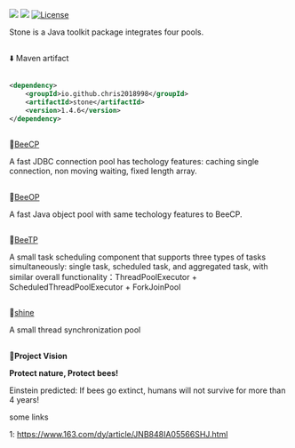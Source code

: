 ![](https://img.shields.io/badge/Java-8+-green.svg)
![](https://img.shields.io/maven-central/v/io.github.chris2018998/stone?logo=apache-maven)
[![License](https://img.shields.io/github/license/Chris2018998/stone?color=4D7A97&logo=apache)](https://github.com/Chris2018998/stone/blob/main/LICENSE)

Stone is a Java toolkit package integrates four pools.

## 
:arrow_down: Maven artifact
```xml

<dependency>
    <groupId>io.github.chris2018998</groupId>
    <artifactId>stone</artifactId>
    <version>1.4.6</version>
</dependency>
```
## 
🌸[BeeCP](doc/Introduction/beecp_readme_eng.md)

A fast JDBC connection pool has techology features: caching single connection, non moving waiting, fixed length array.

## 
🌷[BeeOP](doc/Introduction/beeop_readme_eng.md)

A fast Java object pool with same techology features to BeeCP.
## 
🌹[BeeTP](doc/Introduction/beetp_readme_eng.md)

A small task scheduling component that supports three types of tasks simultaneously: single task, scheduled task, and aggregated task, with similar overall functionality：ThreadPoolExecutor +
ScheduledThreadPoolExecutor + ForkJoinPool

## 
🌻[shine](doc/Introduction/shine_readme_eng.md)

A small thread synchronization pool


##
🌲**Project Vision** 

**Protect nature, Protect bees!**

Einstein predicted: If bees go extinct, humans will not survive for more than 4 years!

some links

1: https://www.163.com/dy/article/JNB848IA05566SHJ.html



